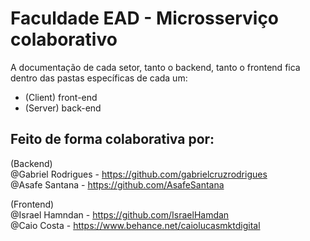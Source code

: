 # Faculdade EAD - Microsserviço colaborativo
A documentação de cada setor, tanto o backend, tanto o frontend fica dentro das pastas específicas de cada um:
- (Client) front-end
- (Server) back-end

## Feito de forma colaborativa por:
(Backend) <br>
@Gabriel Rodrigues - https://github.com/gabrielcruzrodrigues <br>
@Asafe Santana - https://github.com/AsafeSantana <br>

(Frontend) <br>
@Israel Hamndan - https://github.com/IsraelHamdan <br>
@Caio Costa - https://www.behance.net/caiolucasmktdigital

